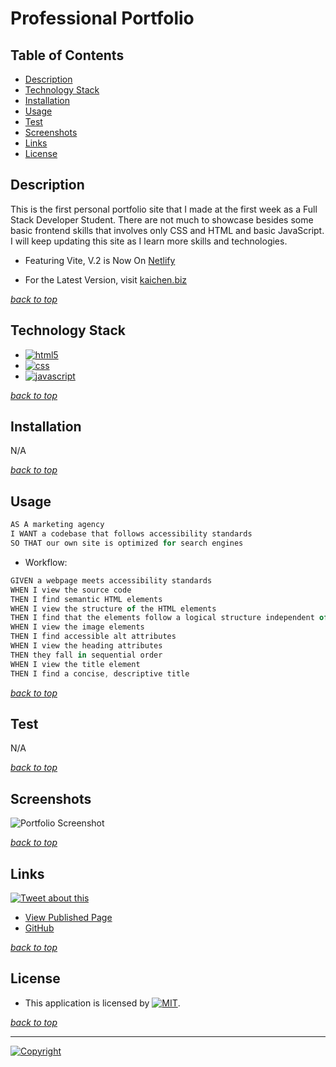 # Professional Portfolio

## Table of Contents

* [Description](#description)
* [Technology Stack](#technology-stack)
* [Installation](#installation)
* [Usage](#usage)
* [Test](#test)
* [Screenshots](#screenshots)
* [Links](#links)
* [License](#license)

## Description

This is the first personal portfolio site that I made at the first week as a  Full Stack Developer Student. There are not much to showcase besides some basic frontend skills that involves only CSS and HTML and basic JavaScript. I will keep updating this site as I learn more skills and technologies.

* Featuring Vite, V.2 is Now On [Netlify](https:kaichen-3000.netlify.app)

* For the Latest Version, visit [kaichen.biz](https://kaichen.biz)

[*back to top*](#table-of-contents)

## Technology Stack

* [![html5](https://img.shields.io/badge/Frontend-HTML-informational?logo=html5)](https://html.spec.whatwg.org/multipage/)
* [![css](https://img.shields.io/badge/Frontend-CSS-blue?logo=css3)](https://en.wikipedia.org/wiki/CSS)
* [![javascript](https://img.shields.io/badge/Frontend/Backend-JavaScript-blue?logo=javascript)](https://www.javascript.com/)

[*back to top*](#table-of-contents)

## Installation

N/A

[*back to top*](#table-of-contents)

## Usage

```js
AS A marketing agency
I WANT a codebase that follows accessibility standards
SO THAT our own site is optimized for search engines
```

* Workflow:

```js
GIVEN a webpage meets accessibility standards
WHEN I view the source code
THEN I find semantic HTML elements
WHEN I view the structure of the HTML elements
THEN I find that the elements follow a logical structure independent of styling and positioning
WHEN I view the image elements
THEN I find accessible alt attributes
WHEN I view the heading attributes
THEN they fall in sequential order
WHEN I view the title element
THEN I find a concise, descriptive title
```

[*back to top*](#table-of-contents)

## Test

N/A

[*back to top*](#table-of-contents)

## Screenshots

![Portfolio Screenshot](./images/Portfolio.png)

[*back to top*](#table-of-contents)

## Links

[![Tweet about this](https://img.shields.io/static/v1.svg?label=Tweet%20about%20this&message=🎵&color=blue&logo=twitter&style=social)](https://twitter.com/intent/tweet?text=Checkout%20Kai's%20%20Professional%20Portfolio%20Site:%20https://kaichen.biz%20And%20GitHub:%20https://github.com/Ronin1702/)

* [View Published Page](https://kaichen.biz)
* [GitHub](https://github.com/Ronin1702/)

[*back to top*](#table-of-contents)

## License

* This application is licensed by [![MIT](https://img.shields.io/static/v1.svg?label=📃%20License&message=MIT&color=important)](./LICENSE).

[*back to top*](#table-of-contents)
- - -
[![Copyright](https://img.shields.io/static/v1.svg?label=Professional%20Portfolio%20©️%20&message=%202023%20Kai%20Chen&labelColor=informational&color=033450)](https://kaichen.biz)
